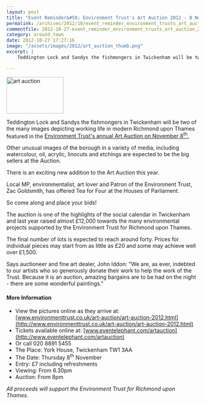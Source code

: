 ```yaml
---
layout: post
title: "Event Reminder&#58; Environment Trust's Art Auction 2012 - 8 November 2012"
permalink: /archives/2012/10/event_reminder_environment_trusts_art_auction_2012.html
commentfile: 2012-10-27-event_reminder_environment_trusts_art_auction_2012
category: around_town
date: 2012-10-27 17:27:16
image: "/assets/images/2012/art_auction_thumb.png"
excerpt: |
    Teddington Lock and Sandys the fishmongers in Twickenham will be two of the many images depicting working life in modern Richmond upon Thames featured in the <a href="https://stmargarets.london/event/auction/200705143677">Environment Trust's annual Art Auction on November 8<sup>th</sup>.</a>

---
```


<a href="/assets/images/2012/art_auction.png" title="See larger version of - art auction"><img src="/assets/images/2012/art_auction_thumb.png" width="150" height="96" alt="art auction" class="photo right" /></a>

Teddington Lock and Sandys the fishmongers in Twickenham will be two of the many images depicting working life in modern Richmond upon Thames featured in the [Environment Trust's annual Art Auction on November 8<sup>th</sup>.](/event/auction/200705143677)

Other unusual images of the borough in a variety of media, including watercolour, oil, acrylic, linocuts and etchings are expected to be the big sellers at the Auction.

<div markdown="1" class="box">
There is an exciting new addition to the Art Auction this year.

Local MP, environmentalist, art lover and Patron of the Environment Trust, Zac Goldsmith, has offered Tea for Four at the Houses of Parliament.

So come along and place your bids!

</div>
The auction is one of the highlights of the social calendar in Twickenham and last year raised almost £12,000 towards the many environmental projects supported by the Environment Trust for Richmond upon Thames.

The final number of lots is expected to reach around forty. Prices for individual pieces may start from as little as £20 and some may achieve well over £1,500.

Says auctioneer and fine art dealer, John Iddon: "We are, as ever, indebted to our artists who so generously donate their work to help the work of the Trust. Because it is an auction, amazing bargains are to be had on the night - there are some wonderful paintings."

#### More Information

-   View the pictures online as they arrive at: [www.environmenttrust.co.uk/art-auction/art-auction-2012.html](http://www.environmenttrust.co.uk/art-auction/art-auction-2012.html)
-   Tickets available online at: [www.eventelephant.com/artauction](http://www.eventelephant.com/artauction)
-   Or call 020 8891 5455
-   The Place: York House, Twickenham TW1 3AA
-   The Date: Thursday 8<sup>th</sup> November
-   Entry: £7 including refreshments
-   Viewing: From 6.30pm
-   Auction: From 8pm

*All proceeds will support the Environment Trust for Richmond upon Thames.*
